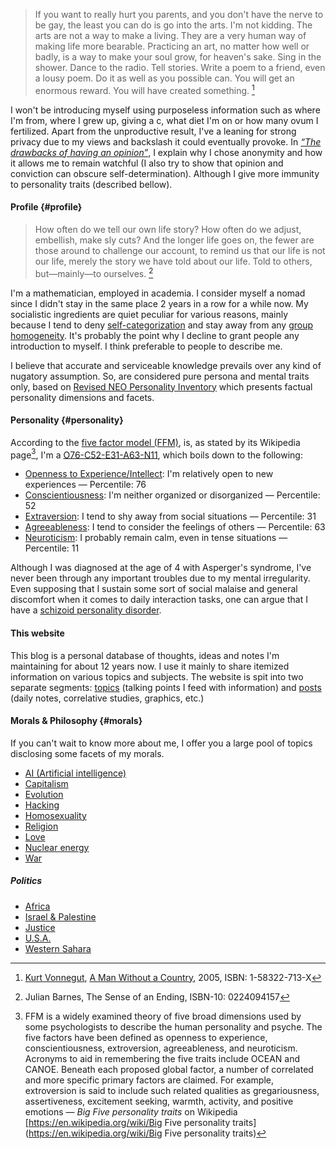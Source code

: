 > If you want to really hurt you parents, and you don't have the nerve to be gay, the least you can do is go into the arts. I'm not kidding. The arts are not a way to make a living. They are a very human way of making life more bearable. Practicing an art, no matter how well or badly, is a way to make your soul grow, for heaven's sake. Sing in the shower. Dance to the radio. Tell stories. Write a poem to a friend, even a lousy poem. Do it as well as you possible can. You will get an enormous reward. You will have created something. [^first_quote]

I won't be introducing myself using purposeless information such as where I'm from, where I grew up, giving a c, what diet I'm on or how many ovum I fertilized. Apart from the unproductive result, I've a leaning for strong privacy due to my views and backslash it could eventually provoke. In _[“The drawbacks of having an opinion”](/post/drawbacks-opinion)_, I explain why I chose anonymity and how it allows me to remain watchful (I also try to show that opinion and conviction can obscure self-determination). Although I give more immunity to personality traits (described bellow).

#### Profile {#profile}
> How often do we tell our own life story? How often do we adjust, embellish, make sly cuts? And the longer life goes on, the fewer are those around to challenge our account, to remind us that our life is not our life, merely the story we have told about our life. Told to others, but—mainly—to ourselves. [^The Sense of an Ending]

I'm a mathematician, employed in academia. I consider myself a nomad since I didn't stay in the same place 2 years in a row for a while now. My socialistic ingredients are quiet peculiar for various reasons, mainly because I tend to deny [self-categorization](https://en.wikipedia.org/wiki/Self-categorization_theory) and stay away from any [group homogeneity](https://en.wikipedia.org/wiki/Ingroups_and_outgroups). It's probably the point why I decline to grant people any introduction to myself. I think preferable to people to describe me.

I believe that accurate and serviceable knowledge prevails over any kind of nugatory assumption. So, are considered pure persona and mental traits only, based on [Revised NEO Personality Inventory](https://en.wikipedia.org/wiki/Revised_NEO_Personality_Inventory) which presents factual personality dimensions and facets.

#### Personality {#personality}

According to the [five factor model (FFM)](https://en.wikipedia.org/wiki/Big_Five_personality_traits), is, as stated by its Wikipedia page[^FFM], I'm a [O76-C52-E31-A63-N11](http://www.outofservice.com/bigfive/results/?oR=0.825&cR=0.611&eR=0.469&aR=0.722&nR=0.281), which boils down to the following:

* [Openness to Experience/Intellect](https://en.wikipedia.org/wiki/Openness_to_experience): I'm relatively open to new experiences &mdash; Percentile: 76
* [Conscientiousness](http://en.wikipedia.org/wiki/Conscientiousness%23Personality%20models): I'm neither organized or disorganized &mdash; Percentile: 52
* [Extraversion](http://en.wikipedia.org/wiki/Extraversion): I tend to shy away from social situations &mdash; Percentile: 31
* [Agreeableness](http://en.wikipedia.org/wiki/Agreeableness): I tend to consider the feelings of others &mdash; Percentile: 63
* [Neuroticism](http://en.wikipedia.org/wiki/Neuroticism): I probably remain calm, even in tense situations &mdash; Percentile: 11

Although I was diagnosed at the age of 4 with Asperger's syndrome, I've never been through any important troubles due to my mental irregularity. Even supposing that I sustain some sort of social malaise and general discomfort when it comes to daily interaction tasks, one can argue that I have a [schizoid personality disorder](https://en.wikipedia.org/wiki/Schizoid_personality_disorder).

#### This website
This blog is a personal database of thoughts, ideas and notes I'm maintaining for about 12 years now. I use it mainly to share itemized information on various topics and subjects. The website is spit into two separate segments: [topics](Topics) (talking points I feed with information) and [posts](Posts) (daily notes, correlative studies, graphics, etc.)

#### Morals & Philosophy {#morals}
If you can't wait to know more about me, I offer you a large pool of topics disclosing some facets of my morals.
* [AI (Artificial intelligence)](AI)
* [Capitalism](Capitalism)
* [Evolution](Evolution)
* [Hacking](Hacking)
* [Homosexuality](Homosexuality)
* [Religion](Religion)
* [Love](Love)
* [Nuclear energy](Nuclear_energy)
* [War](War)

##### Politics
* [Africa](Africa)
* [Israel & Palestine](Israel_and_Palestine)
* [Justice](Justice)
* [U.S.A.](USA)
* [Western Sahara](Western_Sahara)

[^first_quote]: [Kurt Vonnegut](https://en.wikipedia.org/wiki/Kurt_Vonnegut), [A Man Without a Country](https://en.wikipedia.org/wiki/A_Man_Without_a_Country), 2005, ISBN: 1-58322-713-X
[^FFM]: FFM is a widely examined theory of five broad dimensions used by some psychologists to describe the human personality and psyche. The five factors have been defined as openness to experience, conscientiousness, extroversion, agreeableness, and neuroticism. Acronyms to aid in remembering the five traits include OCEAN and CANOE. Beneath each proposed global factor, a number of correlated and more specific primary factors are claimed. For example, extroversion is said to include such related qualities as gregariousness, assertiveness, excitement seeking, warmth, activity, and positive emotions &mdash; _Big Five personality traits_ on Wikipedia [https://en.wikipedia.org/wiki/Big Five personality traits](https://en.wikipedia.org/wiki/Big Five personality traits)
[^The Sense of an Ending]: Julian Barnes, The Sense of an Ending, ISBN-10: 0224094157